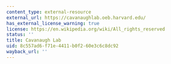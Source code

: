 ```yaml
---
content_type: external-resource
external_url: https://cavanaughlab.oeb.harvard.edu/
has_external_license_warning: true
license: https://en.wikipedia.org/wiki/All_rights_reserved
status: ''
title: Cavanaugh Lab
uid: 8c557ad6-f71e-4411-b0f2-60e3c6c8dc92
wayback_url: ''
---
```

